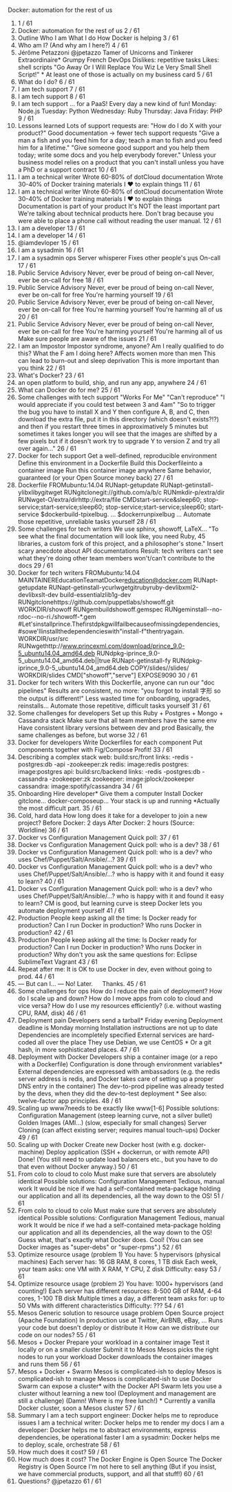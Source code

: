 Docker: automation for the rest of us
1. 1 / 61
2. Docker: automation for the rest of us 2 / 61
3. Outline Who I am What I do How Docker is helping 3 / 61
4. Who am I? (And why am I here?) 4 / 61
5. Jérôme Petazzoni @jpetazzo Tamer of Unicorns and Tinkerer Extraordinaire* Grumpy French DevOps Dislikes: repetitive tasks Likes: shell scripts "Go Away Or I Will Replace You Wiz Le Very Small Shell Script!" * At least one of those is actually on my business card 5 / 61
6. What do I do? 6 / 61
7. I am tech support 7 / 61
8. I am tech support 8 / 61
9. I am tech support ... for a PaaS! Every day a new kind of fun! Monday: Node.js Tuesday: Python Wednesday: Ruby Thursday: Java Friday: PHP 9 / 61
10. Lessons learned Lots of support requests are: "How do I do X with your product?" Good documentation → fewer tech support requests "Give a man a fish and you feed him for a day; teach a man to fish and you feed him for a lifetime." "Give someone good support and you help them today; write some docs and you help everybody forever." Unless your business model relies on a product that you can't install unless you have a PhD or a support contract 10 / 61
11. I am a technical writer Wrote 60-80% of dotCloud documentation Wrote 30-40% of Docker training materials I ♥ to explain things 11 / 61
12. I am a technical writer Wrote 60-80% of dotCloud documentation Wrote 30-40% of Docker training materials I ♥ to explain things Documentation is part of your product It's NOT the least important part We're talking about technical products here. Don't brag because you were able to place a phone call without reading the user manual. 12 / 61
13. I am a developer 13 / 61
14. I am a developer 14 / 61
15. @iamdevloper 15 / 61
16. I am a sysadmin 16 / 61
17. I am a sysadmin ops Server whisperer Fixes other people's ʇᴉɥs On-call 17 / 61
18. Public Service Advisory Never, ever be proud of being on-call Never, ever be on-call for free 18 / 61
19. Public Service Advisory Never, ever be proud of being on-call Never, ever be on-call for free You're harming yourself 19 / 61
20. Public Service Advisory Never, ever be proud of being on-call Never, ever be on-call for free You're harming yourself You're harming all of us 20 / 61
21. Public Service Advisory Never, ever be proud of being on-call Never, ever be on-call for free You're harming yourself You're harming all of us Make sure people are aware of the issues 21 / 61
22. I am an Impostor Impostor syndrome, anyone? Am I really qualified to do this? What the F am I doing here? Affects women more than men This can lead to burn-out and sleep deprivation This is more important than you think 22 / 61
23. What's Docker? 23 / 61
24. an open platform to build, ship, and run any app, anywhere 24 / 61
25. What can Docker do for me? 25 / 61
26. Some challenges with tech support "Works For Me" "Can't reproduce" "I would appreciate if you could test between 3 and 4am" "So to trigger the bug you have to install X and Y then configure A, B, and C, then download the extra file, put it in this directory (which doesn't exists?!?) and then if you restart three times in approximatively 5 minutes but sometimes it takes longer you will see that the images are shifted by a few pixels but if it doesn't work try to upgrade Y to version Z and try all over again..." 26 / 61
27. Docker for tech support Get a well-defined, reproducible environment Define this environment in a Dockerfile Build this Dockerfileinto a container image Run this container image anywhere Same behavior, guaranteed (or your Open Source money back) 27 / 61
28. Dockerfile FROMubuntu:14.04 RUNapt-getupdate RUNapt-getinstall-ylibxlibygitwget RUNgitclonegit://github.com/a/b/c RUNmkdir-p/extra/dir RUNwget-O/extra/dirhttp://extra/file CMDstart-service&sleep60; stop-service;start-service;sleep60; stop-service;start-service;sleep60; start-service $dockerbuild-tpixelbug. ... $dockerrunpixelbug ... Automate those repetitive, unreliable tasks yourself 28 / 61
29. Some challenges for tech writers We use sphinx, showoff, LaTeX... "To see what the final documentation will look like, you need Ruby, 45 libraries, a custom fork of this project, and a philosopher's stone." Insert scary anecdote about API documentations Result: tech writers can't see what they're doing other team members won't/can't contribute to the docs 29 / 61
30. Docker for tech writers FROMubuntu:14.04 MAINTAINEREducationTeamatDocker<education@docker.com> RUNapt-getupdate RUNapt-getinstall-ycurlwgetgitrubyruby-devlibxml2-devlibxslt-dev build-essentialzlib1g-dev RUNgitclonehttps://github.com/puppetlabs/showoff.git WORKDIR/showoff RUNgembuildshowoff.gemspec RUNgeminstall--no-rdoc--no-ri./showoff-*.gem #Let'sinstallprince.Thefirstdpkgwillfailbecauseofmissingdependencies, #sowe'llinstallthedependencieswith"install-f"thentryagain. WORKDIR/usr/src RUNwgethttp://www.princexml.com/download/prince_9.0-5_ubuntu14.04_amd64.deb RUNdpkg-iprince_9.0-5_ubuntu14.04_amd64.deb||true RUNapt-getinstall-fy RUNdpkg-iprince_9.0-5_ubuntu14.04_amd64.deb COPY/slides//slides/ WORKDIR/slides CMD["showoff","serve"] EXPOSE9090 30 / 61
31. Docker for tech writers With this Dockerfile, anyone can run our "doc pipelines" Results are consistent, no more: "you forgot to install 字形 so the output is different!" Less wasted time for onboarding, upgrades, reinstalls... Automate those repetitive, difficult tasks yourself 31 / 61
32. Some challenges for developers Set up this Ruby + Postgres + Mongo + Cassandra stack Make sure that all team members have the same env Have consistent library versions between dev and prod Basically, the same challenges as before, but worse 32 / 61
33. Docker for developers Write Dockerfiles for each component Put components together with Fig/Compose Profit! 33 / 61
34. Describing a complex stack web: build:src/front links: -redis -postgres:db -api -zookeeper:zk redis: image:redis postgres: image:postgres api: build:src/backend links: -redis -postgres:db -cassandra -zookeeper:zk zookeeper: image:jplock/zookeeper cassandra: image:spotify/cassandra 34 / 61
35. Onboarding Hire developer* Give them a computer Install Docker gitclone... docker-composeup... Your stack is up and running *Actually the most difficult part. 35 / 61
36. Cold, hard data How long does it take for a developer to join a new project? Before Docker: 2 days After Docker: 2 hours (Source: Worldline) 36 / 61
37. Docker vs Configuration Management Quick poll: 37 / 61
38. Docker vs Configuration Management Quick poll: who is a dev? 38 / 61
39. Docker vs Configuration Management Quick poll: who is a dev? who uses Chef/Puppet/Salt/Ansible/...? 39 / 61
40. Docker vs Configuration Management Quick poll: who is a dev? who uses Chef/Puppet/Salt/Ansible/...? who is happy with it and found it easy to learn? 40 / 61
41. Docker vs Configuration Management Quick poll: who is a dev? who uses Chef/Puppet/Salt/Ansible/...? who is happy with it and found it easy to learn? CM is good, but learning curve is steep Docker lets you automate deployment yourself 41 / 61
42. Production People keep asking all the time: Is Docker ready for production? Can I run Docker in production? Who runs Docker in production? 42 / 61
43. Production People keep asking all the time: Is Docker ready for production? Can I run Docker in production? Who runs Docker in production? Why don't you ask the same questions for: Eclipse SublimeText Vagrant 43 / 61
44. Repeat after me: It is OK to use Docker in dev, even without going to prod. 44 / 61
45. — But can I... — No! Later.   Thanks. 45 / 61
46. Some challenges for ops How do I reduce the pain of deployment? How do I scale up and down? How do I move apps from colo to cloud and vice versa? How do I use my resources efficiently? (i.e. without wasting CPU, RAM, disk) 46 / 61
47. Deployment pain Developers send a tarball* Friday evening Deployment deadline is Monday morning Installation instructions are not up to date Dependencies are incompletely specified External services are hard-coded all over the place They use Debian, we use CentOS * Or a git hash, in more sophisticated places. 47 / 61
48. Deployment with Docker Developers ship a container image (or a repo with a Dockerfile) Configuration is done through environment variables* External dependencies are expressed with ambassadors (e.g. the redis server address is redis, and Docker takes care of setting up a proper DNS entry in the container) The dev-to-prod pipeline was already tested by the devs, when they did the dev-to-test deployment * See also: twelve-factor app principles. 48 / 61
49. Scaling up www7needs to be exactly like www[1-6] Possible solutions: Configuration Management (steep learning curve, not a silver bullet) Golden Images (AMI...) (slow, especially for small changes) Server Cloning (can affect existing server; requires manual touch-ups) Docker 49 / 61
50. Scaling up with Docker Create new Docker host (with e.g. docker-machine) Deploy application (SSH + dockerrun, or with remote API) Done! (You still need to update load balancers etc., but you have to do that even without Docker anyway.) 50 / 61
51. From colo to cloud to colo Must make sure that servers are absolutely identical Possible solutions: Configuration Management Tedious, manual work It would be nice if we had a self-contained meta-package holding our application and all its dependencies, all the way down to the OS! 51 / 61
52. From colo to cloud to colo Must make sure that servers are absolutely identical Possible solutions: Configuration Management Tedious, manual work It would be nice if we had a self-contained meta-package holding our application and all its dependencies, all the way down to the OS! Guess what, that's exactly what Docker does. Cool! (You can see Docker images as "super-debs" or "super-rpms".) 52 / 61
53. Optimize resource usage (problem 1) You have: 5 hypervisors (physical machines) Each server has: 16 GB RAM, 8 cores, 1 TB disk Each week, your team asks: one VM with X RAM, Y CPU, Z disk Difficulty: easy 53 / 61
54. Optimize resource usage (problem 2) You have: 1000+ hypervisors (and counting!) Each server has different resources: 8-500 GB of RAM, 4-64 cores, 1-100 TB disk Multiple times a day, a different team asks for: up to 50 VMs with different characteristics Difficulty: ??? 54 / 61
55. Mesos Generic solution to resource usage problem Open Source project (Apache Foundation) In production use at Twitter, AirBNB, eBay, ... Runs your code but doesn't deploy or distribute it How can we distribute our code on our nodes? 55 / 61
56. Mesos + Docker Prepare your workload in a container image Test it locally or on a smaller cluster Submit it to Mesos Mesos picks the right nodes to run your workload Docker downloads the container images and runs them 56 / 61
57. Mesos + Docker + Swarm Mesos is complicated-ish to deploy Mesos is complicated-ish to manage Mesos is complicated-ish to use Docker Swarm can expose a cluster* with the Docker API Swarm lets you use a cluster without learning a new tool (Deployment and management are still a challenge) (Damn! Where is my free lunch!) * Currently a vanilla Docker cluster, soon a Mesos cluster 57 / 61
58. Summary I am a tech support engineer: Docker helps me to reproduce issues I am a technical writer: Docker helps me to render my docs I am a developer: Docker helps me to abstract environments, express dependencies, be operational faster I am a sysadmin: Docker helps me to deploy, scale, orchestrate 58 / 61
59. How much does it cost? 59 / 61
60. How much does it cost? The Docker Engine is Open Source The Docker Registry is Open Source I'm not here to sell anything (But if you insist, we have commercial products, support, and all that stuff!) 60 / 61
61. Questions? @jpetazzo 61 / 61